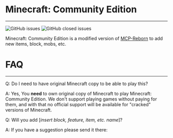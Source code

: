 # Minecraft: Community Edition
___
![GitHub issues](https://img.shields.io/github/issues-raw/Nano-Beta-Studios/Minecraft-Community-Edition?color=red&logo=github&style=for-the-badge) ![GitHub closed issues](https://img.shields.io/github/issues-closed-raw/Nano-Beta-Studios/minecraft-community-edition?logo=github&style=for-the-badge)

Minecraft: Community Edition is a modified version of [MCP-Reborn](https://github.com/Hexeption/MCP-Reborn) to add new items, block, mobs, etc.

# FAQ
___
Q: Do I need to have original Minecraft copy to be able to play this?

A: Yes, You **need** to own original copy of Minecraft to play Minecraft: Community Edition. We don't support playing games without paying for them, and with that no official support will be available for "cracked" versions of Minecraft.

Q: Will you add [*insert block, feature, item, etc. name*]?

A: If you have a suggestion please send it there:
